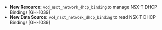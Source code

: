* **New Resource:** `vcd_nsxt_network_dhcp_binding` to manage NSX-T DHCP Bindings [GH-1039]
* **New Data Source:** `vcd_nsxt_network_dhcp_binding` to read NSX-T DHCP Bindings [GH-1039]
